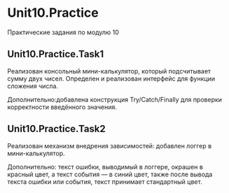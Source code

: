 # Unit10.Practice
Практические задания по модулю 10

## Unit10.Practice.Task1
Реализован консольный мини-калькулятор, который подсчитывает сумму двух чисел. Определен и реализован интерфейс для функции сложения числа.

Дополнительно:добавлена конструкция Try/Catch/Finally для проверки корректности введённого значения.

## Unit10.Practice.Task2
Реализован механизм внедрения зависимостей: добавлен логгер в мини-калькулятор.

Дополнительно: текст ошибки, выводимый в логгере, окрашен в красный цвет, а текст события — в синий цвет, также после вывода текста ошибки или события, текст принимает стандартный цвет.
